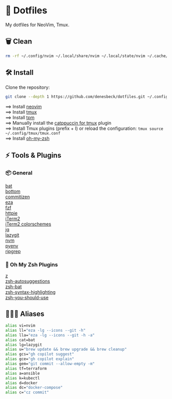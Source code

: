 # 🚀 Dotfiles

My dotfiles for NeoVim, Tmux.

## 🗑️ Clean

```bash
rm -rf ~/.config/nvim ~/.local/share/nvim ~/.local/state/nvim ~/.cache/nvim ~/.config/tmux/tmux.conf ~/.config/fish/config.fish
```

## 🛠 Install

Clone the repository:

```bash
git clone --depth 1 https://github.com/denesbeck/dotfiles.git ~/.config
```

==> Install [neovim](https://github.com/neovim/neovim)\
==> Install [tmux](https://github.com/tmux/tmux)\
==> Install [tpm](https://github.com/tmux-plugins/tpm)\
==> Manually install the [catppuccin for tmux](https://github.com/catppuccin/tmux) plugin\
==> Install Tmux plugins (prefix + I) or reload the configuration: `tmux source ~/.config/tmux/tmux.conf`\
==> Install [oh-my-zsh](https://ohmyz.sh/)

## ⚡ Tools & Plugins

### 📦 General

[bat](https://github.com/sharkdp/bat)\
[bottom](https://github.com/ClementTsang/bottom)\
[commitizen](https://commitizen-tools.github.io/commitizen/)\
[eza](https://eza.rocks/)\
[fzf](https://github.com/junegunn/fzf)\
[httpie](https://httpie.io/)\
[iTerm2](https://iterm2.com/)\
[iTerm2 colorschemes](https://iterm2colorschemes.com/)\
[jq](https://github.com/jqlang/jq)\
[lazygit](https://github.com/jesseduffield/lazygit)\
[nvm](https://github.com/nvm-sh/nvm)\
[pyenv](https://github.com/pyenv/pyenv)\
[ripgrep](https://github.com/BurntSushi/ripgrep)

### 🔌 Oh My Zsh Plugins

[z](https://github.com/ohmyzsh/ohmyzsh/tree/master/plugins/z)\
[zsh-autosuggestions](https://github.com/zsh-users/zsh-autosuggestions)\
[zsh-bat](https://github.com/fdellwing/zsh-bat)\
[zsh-syntax-highlighting](https://github.com/zsh-users/zsh-syntax-highlighting)\
[zsh-you-should-use](https://github.com/MichaelAquilina/zsh-you-should-use)

## 🧙🏻‍♂️ Aliases

```zsh
alias vi=nvim
alias ll="eza -lg --icons --git -h"
alias lla="eza -lg --icons --git -h -a"
alias cat=bat
alias lg=lazygit
alias u="brew update && brew upgrade && brew cleanup"
alias gcs="gh copilot suggest"
alias gce="gh copilot explain"
alias gem="git commit --allow-empty -m"
alias tf=terraform
alias a=ansible
alias k=kubectl
alias d=docker
alias dc="docker-compose"
alias c="cz commit"
```
